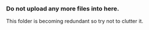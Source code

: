 ### Do not upload any more files into here.

This folder is becoming redundant so try not to clutter it.
